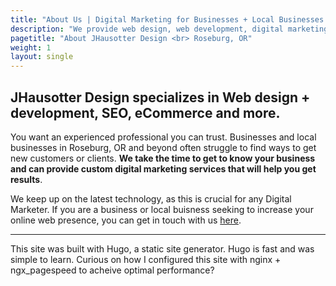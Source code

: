 ```yaml
---
title: "About Us | Digital Marketing for Businesses + Local Businesses in Roseburg, Oregon and beyond."
description: "We provide web design, web development, digital marketing, SEO, and more for businesses and local businesses in Roseburg, Oregon and beyond."
pagetitle: "About JHausotter Design <br> Roseburg, OR"
weight: 1
layout: single
---
```


## JHausotter Design specializes in Web design + development, SEO, eCommerce and more.

You want an experienced professional you can trust. Businesses and local businesses in Roseburg, OR and beyond often struggle to find ways to get new customers or clients. **We take the time to get to know your business and can provide custom digital marketing services that will help you get results**.

We keep up on the latest technology, as this is crucial for any Digital Marketer. If you are a business or local buisness seeking to increase your online web presence, you can get in touch with us [here](/contact).

******

This site was built with Hugo, a static site generator. Hugo is fast and was simple to learn. Curious on how I configured this site with nginx + ngx_pagespeed to acheive optimal performance?
